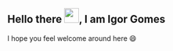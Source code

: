 <h2 align="left">Hello there <img src="https://raw.githubusercontent.com/kaueMarques/kaueMarques/master/hi.gif" width="30px">, I am Igor Gomes</h2>
<p>I hope you feel welcome around here 😄</p>
